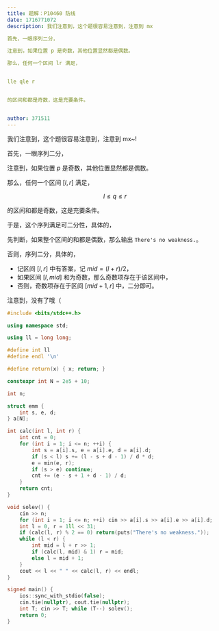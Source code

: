```yaml
---
title: 题解：P10460 防线
date: 1716771072
description: 我们注意到，这个题很容易注意到，注意到 mx

首先，一眼序列二分，

注意到，如果位置 p 是奇数，其他位置显然都是偶数。

那么，任何一个区间 lr 满足，


lle qle r


的区间和都是奇数，这是充要条件。


author: 371511
---
```


我们注意到，这个题很容易注意到，注意到 mx~!

首先，一眼序列二分，

注意到，如果位置 $p$ 是奇数，其他位置显然都是偶数。

那么，任何一个区间 $[l,r]$ 满足，

$$
l\le q\le r
$$

的区间和都是奇数，这是充要条件。

于是，这个序列满足可二分性，具体的，

先判断，如果整个区间的和都是偶数，那么输出 `There's no weakness.`。

否则，序列二分，具体的，

+ 记区间 $[l,r]$ 中有答案，记 $\mathit{mid}=(l+r)/2$，
+ 如果区间 $[l,\mathit{mid}]$ 和为奇数，那么奇数项存在于该区间中，
+ 否则，奇数项存在于区间 $[\mathit{mid}+1,r]$ 中，二分即可。

注意到，没有了哦（

```cpp
#include <bits/stdc++.h>

using namespace std;

using ll = long long;

#define int ll
#define endl '\n'

#define return(x) { x; return; }

constexpr int N = 2e5 + 10;

int n;

struct emm {
	int s, e, d;
} a[N];

int calc(int l, int r) {
	int cnt = 0;
	for (int i = 1; i <= n; ++i) {
		int s = a[i].s, e = a[i].e, d = a[i].d;
		if (s < l) s += (l - s + d - 1) / d * d;
		e = min(e, r);
		if (s > e) continue;
		cnt += (e - s + 1 + d - 1) / d;
	}
	return cnt;
}

void solev() {
	cin >> n;
	for (int i = 1; i <= n; ++i) cin >> a[i].s >> a[i].e >> a[i].d;
	int l = 0, r = 1ll << 31;
	if (calc(l, r) % 2 == 0) return(puts("There's no weakness."));
	while (l < r) {
		int mid = l + r >> 1;
		if (calc(l, mid) & 1) r = mid;
		else l = mid + 1;
	}
	cout << l << " " << calc(l, r) << endl;
}

signed main() {
	ios::sync_with_stdio(false);
	cin.tie(nullptr), cout.tie(nullptr);
	int T; cin >> T; while (T--) solev();
	return 0;
}
```
